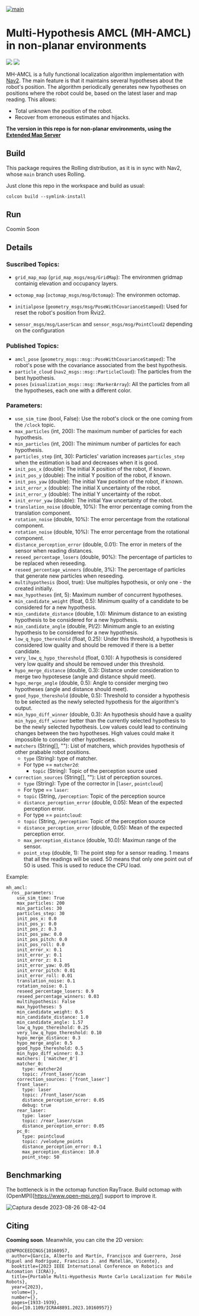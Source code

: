 [![main](https://github.com/navigation-gridmap/mh_amcl/actions/workflows/main.yaml/badge.svg)](https://github.com/navigation-gridmap/mh_amcl/actions/workflows/main.yaml)

# Multi-Hypothesis AMCL (MH-AMCL) in non-planar environments

[![](https://img.youtube.com/vi/GkCaiirI8f8/0.jpg)](https://www.youtube.com/watch?v=GkCaiirI8f8&feature=youtu.be "Click to play on You Tube")
[![](https://img.youtube.com/vi/bIf0aU-H2yg/0.jpg)](https://www.youtube.com/watch?v=bIf0aU-H2yg&feature=youtu.be "Click to play on You Tube")

MH-AMCL is a fully functional localization algorithm implementation with [Nav2](https://navigation.ros.org/). The main feature is that it maintains several hypotheses about the robot's position. The algorithm periodically generates new hypotheses on positions where the robot could be, based on the latest laser and map reading. This allows:
* Total unknown the position of the robot.
* Recover from erroneous estimates and hijacks.

**The version in this repo is for non-planar environments, using the [Extended Map Server](https://github.com/navigation-gridmap/extended_map_server)**

## Build

This package requires the Rolling distribution, as it is in sync with Nav2, whose `main` branch uses Rolling.

Just clone this repo in the workspace and build as usual:

```
colcon build --symlink-install
```

## Run

Coomin Soon
  
## Details

### Suscribed Topics:
* `grid_map_map` (`grid_map_msgs/msg/GridMap`): The environmen gridmap containig elevation and occupancy layers.
* `octomap_map` (`octomap_msgs/msg/Octomap`): The environmen octomap.
* `initialpose` (`geometry_msgs/msg/PoseWithCovarianceStamped`): Used for reset the robot's position from Rviz2.

* `sensor_msgs/msg/LaserScan` and `sensor_msgs/msg/PointCloud2` depending on the configuration

### Published Topics:
* `amcl_pose` (`geometry_msgs::msg::PoseWithCovarianceStamped`): The robot's pose with the covariance associated from the best hypothesis.
* `particle_cloud` (`nav2_msgs::msg::ParticleCloud`): The particles from the best hypothesis.
* `poses` (`visualization_msgs::msg::MarkerArray`): All the particles from all the hypotheses, each one with a different color.

### Parameters:
* `use_sim_time` (bool, False): Use the robot's clock or the one coming from the `/clock` topic.
* `max_particles` (int, 200): The maximum number of particles for each hypothesis.
* `min_particles` (int, 200): The minimum number of particles for each hypothesis.
* `particles_step` (int, 30): Particles' variation increases `particles_step` when the estimation is bad and decreases when it is good.
* `init_pos_x` (double): The initial X position of the robot, if known.
* `init_pos_y` (double): The initial Y position of the robot, if known.
* `init_pos_yaw` (double): The initial Yaw position of the robot, if known.
* `init_error_x` (double): The initial X uncertainty of the robot.
* `init_error_y` (double): The initial Y uncertainty of the robot.
* `init_error_yaw` (double): The initial Yaw uncertainty of the robot.
* `translation_noise` (double, 10%): The error percentage coming from the translation component.
* `rotation_noise` (double, 10%): The error percentage from the rotational component.
* `rotation_noise` (double, 10%): The error percentage from the rotational component.
* `distance_perception_error` (double, 0.01): The error in meters of the sensor when reading distances.
* `reseed_percentage_losers` (double, 90%): The percentage of particles to be replaced when reseeding.
* `reseed_percentage_winners` (double, 3%): The percentage of particles that generate new particles when reseeding.
* `multihypothesis` (bool, true): Use multiples hypothesis, or only one - the created initially.
* `max_hypotheses` (int, 5): Maximum number of concurrent hypotheses.
* `min_candidate_weight` (float, 0.5): Minimum quality of a candidate to be considered for a new hypothesis.
* `min_candidate_distance` (double, 1.0): Minimum distance to an existing hypothesis to be considered for a new hypothesis.
* `min_candidate_angle` (double, PI/2): Minimum angle to an existing hypothesis to be considered for a new hypothesis.
* `low_q_hypo_thereshold` (float, 0.25): Under this threshold, a hypothesis is considered low quality and should be removed if there is a better candidate.
* `very_low_q_hypo_thereshold` (float, 0.10): A hypothesis is considered very low quality and should be removed under this threshold.
* `hypo_merge_distance` (double, 0.3): Distance under consideration to merge two hypotesese (angle and distance shpuld meet).
* `hypo_merge_angle` (double, 0.5): Angle to consider merging two hypotheses (angle and distance should meet).
* `good_hypo_thereshold` (double, 0.5): Threshold to consider a hypothesis to be selected as the newly selected hypothesis for the algorithm's output.
* `min_hypo_diff_winner` (double, 0.3): An hypothesis should have a quality `min_hypo_diff_winner` better than the currently selected hypothesis to be the newly selected hypothesis. Low values could lead to continuing changes between the two hypotheses. High values could make it impossible to consider other hypotheses.
* `matchers` (String[], ""): List of matchers, which provides hypothesis of other prabable robot positions.
  * `type` (String): type of matcher.
  * For type == `matcher2d`:
    * `topic` (String): Topic of the perception source used
* `correction_sources` (String[], ""): List of perception sources.
  * `type` (String): Type of the corrector in [`laser`, `pointcloud`]
  *  For type == `laser`:
    *   `topic` (String, `/perception`: Topic of the perception source
    *   `distance_perception_error` (double, 0.05): Mean of the expected perception error.
  *  For type == `pointcloud`:
    *   `topic` (String, `/perception`: Topic of the perception source
    *   `distance_perception_error` (double, 0.05): Mean of the expected perception error.
    *   `max_perception_distance` (double, 10.0): Maximun range of the sensor.
    *   `point_step` (double, 1): The point step for a sensor reading. 1 means that all the readings will be used. 50 means that only one point out of 50 is used. This is used to reduce the CPU load.

Example:

```
mh_amcl:
  ros__parameters:
    use_sim_time: True
    max_particles: 200
    min_particles: 30
    particles_step: 30
    init_pos_x: 0.0
    init_pos_y: 0.0
    init_pos_z: 0.3
    init_pos_yaw: 0.0
    init_pos_pitch: 0.0
    init_pos_roll: 0.0
    init_error_x: 0.1
    init_error_y: 0.1
    init_error_z: 0.1
    init_error_yaw: 0.05
    init_error_pitch: 0.01
    init_error_roll: 0.01
    translation_noise: 0.1
    rotation_noise: 0.1
    reseed_percentage_losers: 0.9
    reseed_percentage_winners: 0.03
    multihypothesis: False
    max_hypotheses: 5
    min_candidate_weight: 0.5
    min_candidate_distance: 1.0
    min_candidate_angle: 1.57
    low_q_hypo_thereshold: 0.25
    very_low_q_hypo_thereshold: 0.10
    hypo_merge_distance: 0.3
    hypo_merge_angle: 0.5
    good_hypo_thereshold: 0.5
    min_hypo_diff_winner: 0.3
    matchers: ['matcher_0']
    matcher_0:
      type: matcher2d
      topic: /front_laser/scan
    correction_sources: ['front_laser']
    front_laser:
      type: laser
      topic: /front_laser/scan
      distance_perception_error: 0.05
      debug: true
    rear_laser:
      type: laser
      topic: /rear_laser/scan
      distance_perception_error: 0.05
    pc_0:
      type: pointcloud
      topic: /velodyne_points
      distance_perception_error: 0.1
      max_perception_distance: 10.0
      point_step: 50
```

## Benchmarking

The bottleneck is in the octomap function RayTrace. Build octomap with (OpenMPI)[https://www.open-mpi.org/] support to improve it.

![Captura desde 2023-08-26 08-42-04](https://github.com/navigation-gridmap/mh_amcl/assets/3810011/de4cb8c0-b778-485a-85c4-ba59f2a708a9)


## Citing

**Cooming soon**. Meanwhile, you can cite the 2D version:
```
@INPROCEEDINGS{10160957,
  author={García, Alberto and Martín, Francisco and Guerrero, José Miguel and Rodríguez, Francisco J. and Matellán, Vicente},
  booktitle={2023 IEEE International Conference on Robotics and Automation (ICRA)}, 
  title={Portable Multi-Hypothesis Monte Carlo Localization for Mobile Robots}, 
  year={2023},
  volume={},
  number={},
  pages={1933-1939},
  doi={10.1109/ICRA48891.2023.10160957}}

```
